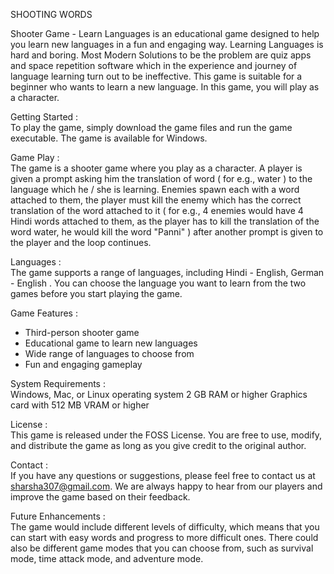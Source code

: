 SHOOTING WORDS

Shooter Game - Learn Languages is an educational game designed to help you learn new languages in a fun and engaging way. Learning Languages is hard and boring. Most Modern Solutions to be the problem are quiz apps and space repetition software which in the experience and journey of language learning turn out to be ineffective. This game is suitable for a beginner who wants to learn a new language. In this game, you will play as a character.

Getting Started :<br/>
To play the game, simply download the game files and run the game executable. The game is available for Windows.

Game Play :<br/>
The game is a shooter game where you play as a character. 
A player is given a prompt asking him the translation of word ( for e.g., water ) to the language which he / she is learning. Enemies spawn each with a word attached to them, the player must kill the enemy which has the correct translation of the word attached to it ( for e.g., 4 enemies would have 4 Hindi words attached to them, as the player has to kill the translation of the word water, he would kill the word "Panni" ) after another prompt is given to the player and the loop continues.

Languages :<br/>
The game supports a  range of languages, including Hindi - English,  German - English . You can choose the language you want to learn from the two games before you start playing the game.

Game Features :<br/>
* Third-person shooter game
* Educational game to learn new languages
* Wide range of languages to choose from
* Fun and engaging gameplay

System Requirements :<br/>
Windows, Mac, or Linux operating system
2 GB RAM or higher
Graphics card with 512 MB VRAM or higher

License :<br/>
This game is released under the FOSS License. You are free to use, modify, and distribute the game as long as you give credit to the original author.

Contact :<br/>
If you have any questions or suggestions, please feel free to contact us at sharsha307@gmail.com. We are always happy to hear from our players and improve the game based on their feedback.

Future Enhancements :<br/>
The game would include different levels of difficulty, which means that you can start with easy words and progress to more difficult ones. There  could  also be different game modes that you can choose from, such as survival mode, time attack mode, and adventure mode.

